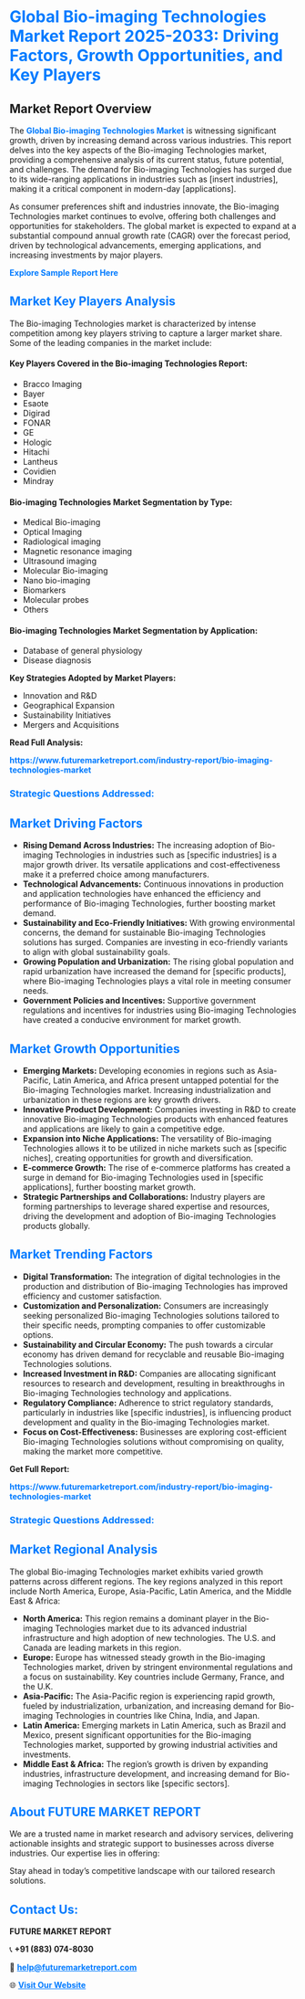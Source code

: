 <h1 style="color: #007BFF;">Global Bio-imaging Technologies Market Report 2025-2033: Driving Factors, Growth Opportunities, and Key Players</h1>

<section id="overview">
<h2>Market Report Overview</h2>
<p>The <a href="https://www.futuremarketreport.com/industry-report/bio-imaging-technologies-market" style="color: #007BFF; text-decoration: none;"><strong>Global Bio-imaging Technologies Market</strong></a> is witnessing significant growth, driven by increasing demand across various industries. This report delves into the key aspects of the Bio-imaging Technologies market, providing a comprehensive analysis of its current status, future potential, and challenges. The demand for Bio-imaging Technologies has surged due to its wide-ranging applications in industries such as [insert industries], making it a critical component in modern-day [applications].</p>
<p>As consumer preferences shift and industries innovate, the Bio-imaging Technologies market continues to evolve, offering both challenges and opportunities for stakeholders. The global market is expected to expand at a substantial compound annual growth rate (CAGR) over the forecast period, driven by technological advancements, emerging applications, and increasing investments by major players.</p>
</section>

<section id="overview">
<p><a href="https://www.futuremarketreport.com/request-sample/reportId=107162" style="color: #007BFF; text-decoration: none;"><strong>Explore Sample Report Here</strong></a></p>
</section>

<section id="key-players">
<h2 style="color: #007BFF;">Market Key Players Analysis</h2>
<p>The Bio-imaging Technologies market is characterized by intense competition among key players striving to capture a larger market share. Some of the leading companies in the market include:</p>
<h4>Key Players Covered in the Bio-imaging Technologies Report:</h4>
<ul><li>Bracco Imaging</li><li>Bayer</li><li>Esaote</li><li>Digirad</li><li>FONAR</li><li>GE</li><li>Hologic</li><li>Hitachi</li><li>Lantheus</li><li>Covidien</li><li>Mindray</li></ul>
<h4>Bio-imaging Technologies Market Segmentation by Type:</h4>
<ul><li>Medical Bio-imaging</li><li>Optical Imaging</li><li>Radiological imaging</li><li>Magnetic resonance imaging</li><li>Ultrasound imaging</li><li>Molecular Bio-imaging</li><li>Nano bio-imaging</li><li>Biomarkers</li><li>Molecular probes</li><li>Others</li></ul>

<h4>Bio-imaging Technologies Market Segmentation by Application:</h4>
<ul><li>Database of general physiology</li><li>Disease diagnosis</li></ul>
<p><strong>Key Strategies Adopted by Market Players:</strong></p>
<ul>
<li>Innovation and R&D</li>
<li>Geographical Expansion</li>
<li>Sustainability Initiatives</li>
<li>Mergers and Acquisitions</li>
</ul>
</section>

<section>
<p><strong>Read Full Analysis: </strong></p><a href="https://www.futuremarketreport.com/industry-report/bio-imaging-technologies-market" style="color: #007BFF; text-decoration: none;"><strong>https://www.futuremarketreport.com/industry-report/bio-imaging-technologies-market</strong></a>
<h3 style="color: #007BFF;">Strategic Questions Addressed:</h3>
</section>

<section id="driving-factors">
<h2 style="color: #007BFF;">Market Driving Factors</h2>
<ul>
<li><strong>Rising Demand Across Industries:</strong> The increasing adoption of Bio-imaging Technologies in industries such as [specific industries] is a major growth driver. Its versatile applications and cost-effectiveness make it a preferred choice among manufacturers.</li>
<li><strong>Technological Advancements:</strong> Continuous innovations in production and application technologies have enhanced the efficiency and performance of Bio-imaging Technologies, further boosting market demand.</li>
<li><strong>Sustainability and Eco-Friendly Initiatives:</strong> With growing environmental concerns, the demand for sustainable Bio-imaging Technologies solutions has surged. Companies are investing in eco-friendly variants to align with global sustainability goals.</li>
<li><strong>Growing Population and Urbanization:</strong> The rising global population and rapid urbanization have increased the demand for [specific products], where Bio-imaging Technologies plays a vital role in meeting consumer needs.</li>
<li><strong>Government Policies and Incentives:</strong> Supportive government regulations and incentives for industries using Bio-imaging Technologies have created a conducive environment for market growth.</li>
</ul>
</section>

<section id="growth-opportunities">
<h2 style="color: #007BFF;">Market Growth Opportunities</h2>
<ul>
<li><strong>Emerging Markets:</strong> Developing economies in regions such as Asia-Pacific, Latin America, and Africa present untapped potential for the Bio-imaging Technologies market. Increasing industrialization and urbanization in these regions are key growth drivers.</li>
<li><strong>Innovative Product Development:</strong> Companies investing in R&D to create innovative Bio-imaging Technologies products with enhanced features and applications are likely to gain a competitive edge.</li>
<li><strong>Expansion into Niche Applications:</strong> The versatility of Bio-imaging Technologies allows it to be utilized in niche markets such as [specific niches], creating opportunities for growth and diversification.</li>
<li><strong>E-commerce Growth:</strong> The rise of e-commerce platforms has created a surge in demand for Bio-imaging Technologies used in [specific applications], further boosting market growth.</li>
<li><strong>Strategic Partnerships and Collaborations:</strong> Industry players are forming partnerships to leverage shared expertise and resources, driving the development and adoption of Bio-imaging Technologies products globally.</li>
</ul>
</section>

<section id="trending-factors">
<h2 style="color: #007BFF;">Market Trending Factors</h2>
<ul>
<li><strong>Digital Transformation:</strong> The integration of digital technologies in the production and distribution of Bio-imaging Technologies has improved efficiency and customer satisfaction.</li>
<li><strong>Customization and Personalization:</strong> Consumers are increasingly seeking personalized Bio-imaging Technologies solutions tailored to their specific needs, prompting companies to offer customizable options.</li>
<li><strong>Sustainability and Circular Economy:</strong> The push towards a circular economy has driven demand for recyclable and reusable Bio-imaging Technologies solutions.</li>
<li><strong>Increased Investment in R&D:</strong> Companies are allocating significant resources to research and development, resulting in breakthroughs in Bio-imaging Technologies technology and applications.</li>
<li><strong>Regulatory Compliance:</strong> Adherence to strict regulatory standards, particularly in industries like [specific industries], is influencing product development and quality in the Bio-imaging Technologies market.</li>
<li><strong>Focus on Cost-Effectiveness:</strong> Businesses are exploring cost-efficient Bio-imaging Technologies solutions without compromising on quality, making the market more competitive.</li>
</ul>
</section>

<section>
<p><strong>Get Full Report: </strong></p><a href="https://www.futuremarketreport.com/industry-report/bio-imaging-technologies-market" style="color: #007BFF; text-decoration: none;"><strong>https://www.futuremarketreport.com/industry-report/bio-imaging-technologies-market</strong></a>
<h3 style="color: #007BFF;">Strategic Questions Addressed:</h3>
</section>


<section id="regional-analysis">
<h2 style="color: #007BFF;">Market Regional Analysis</h2>
<p>The global Bio-imaging Technologies market exhibits varied growth patterns across different regions. The key regions analyzed in this report include North America, Europe, Asia-Pacific, Latin America, and the Middle East & Africa:</p>
<ul>
<li><strong>North America:</strong> This region remains a dominant player in the Bio-imaging Technologies market due to its advanced industrial infrastructure and high adoption of new technologies. The U.S. and Canada are leading markets in this region.</li>
<li><strong>Europe:</strong> Europe has witnessed steady growth in the Bio-imaging Technologies market, driven by stringent environmental regulations and a focus on sustainability. Key countries include Germany, France, and the U.K.</li>
<li><strong>Asia-Pacific:</strong> The Asia-Pacific region is experiencing rapid growth, fueled by industrialization, urbanization, and increasing demand for Bio-imaging Technologies in countries like China, India, and Japan.</li>
<li><strong>Latin America:</strong> Emerging markets in Latin America, such as Brazil and Mexico, present significant opportunities for the Bio-imaging Technologies market, supported by growing industrial activities and investments.</li>
<li><strong>Middle East & Africa:</strong> The region’s growth is driven by expanding industries, infrastructure development, and increasing demand for Bio-imaging Technologies in sectors like [specific sectors].</li>
</ul>
</section>

<footer>
<h2 style="color: #007BFF;">About FUTURE MARKET REPORT</h2>
<p>We are a trusted name in market research and advisory services, delivering actionable insights and strategic support to businesses across diverse industries. Our expertise lies in offering:</p>

<p>Stay ahead in today’s competitive landscape with our tailored research solutions.</p>

<h2 style="color: #007BFF;">Contact Us:</h2>
<p><strong>FUTURE MARKET REPORT</strong></p>
<p>📞 <strong>+91 (883) 074-8030</strong></p>
<p>📧 <strong><a href="mailto:help@futuremarketreport.com" style="color: #007BFF;">help@futuremarketreport.com</a></strong></p>
<p>🌐 <strong><a href="https://www.futuremarketreport.com/" style="color: #007BFF;">Visit Our Website</a></strong></p>
</footer>